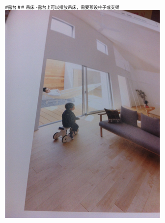
#露台
#＃ 吊床
-露台上可以摆放吊床，需要预设柱子或支架
![](http://github.com/taishan90/room/blob/master/jpg/lutai-diaochuang.jpg)
